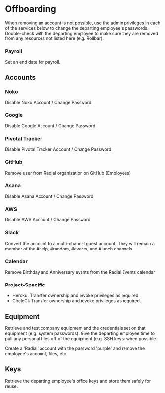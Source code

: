 # Offboarding

When removing an account is not possible, use the admin privileges in each of the services below to change the
departing employee's passwords. Double-check with the departing
employee to make sure they are removed from any resources not listed here (e.g. Rollbar).

### Payroll

Set an end date for payroll.

## Accounts

### Noko

Disable Noko Account / Change Password

### Google

Disable Google Account / Change Password

### Pivotal Tracker

Disable Pivotal Tracker Account / Change Password

### GitHub

Remove user from Radial organization on GitHub (Employees)

### Asana

Disable Asana Account / Change Password

### AWS

Disable AWS Account / Change Password

### Slack

Convert the account to a multi-channel guest account. They will
remain a member of the #help, #random, #events, and #lunch
channels.

### Calendar

Remove Birthday and Anniversary events from the Radial Events calendar

### Project-Specific

* Heroku: Transfer ownership and revoke privileges as required.
* CircleCI: Transfer ownership and revoke privileges as required.

## Equipment

Retrieve and test company equipment and the credentials set on that equipment (e.g. system passwords). 
Give the departing employee time to pull any personal files off of the equipment (e.g. SSH
keys) when possible.

Create a 'Radial' account with the password 'purple' and remove the employee's account, files, etc.

## Keys

Retrieve the departing employee's office keys and store them safely for reuse.
